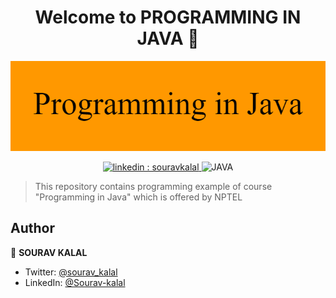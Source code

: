 <h1 align="center">Welcome to PROGRAMMING IN JAVA 👋</h1>
<p align="center">
<img alt="Banner" src="Programming_in_Java.png" />
</p>

<p align="center">
  <a href="https://www.linkedin.com/in/souravkalal/" target="_blank">
    <img alt="linkedin : souravkalal" src="https://img.shields.io/badge/LinkedIn-0077B5?style=for-the-badge&logo=linkedin&logoColor=white" />
  </a>
<img alt="JAVA" src="https://img.shields.io/badge/Java-ED8B00?style=for-the-badge&logo=java&logoColor=white"/>

</p>

> This repository contains programming example of course &#34;Programming in Java&#34; which is offered by NPTEL

## Author

👤 **SOURAV KALAL**

* Twitter: [@sourav\_kalal](https://twitter.com/sourav_kalal)
* LinkedIn: [@Sourav-kalal](https://linkedin.com/in/Sourav-kalal)
